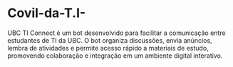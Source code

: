# Covil-da-T.I-
UBC TI Connect é um bot desenvolvido para facilitar a comunicação entre estudantes de TI da UBC. O bot organiza discussões, envia anúncios, lembra de atividades e permite acesso rápido a materiais de estudo, promovendo colaboração e integração em um ambiente digital interativo.

